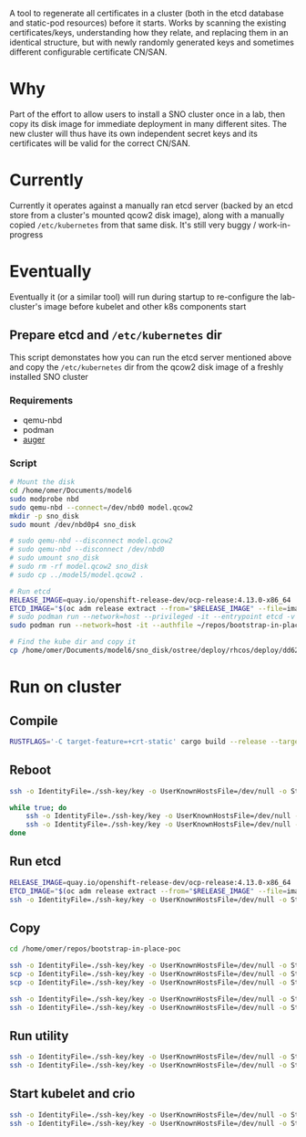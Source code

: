 A tool to regenerate all certificates in a cluster (both in the etcd database
and static-pod resources) before it starts. Works by scanning the existing
certificates/keys, understanding how they relate, and replacing them in an
identical structure, but with newly randomly generated keys and sometimes
different configurable certificate CN/SAN.

# Why

Part of the effort to allow users to install a SNO cluster once in a lab, then
copy its disk image for immediate deployment in many different sites. The new
cluster will thus have its own independent secret keys and its certificates
will be valid for the correct CN/SAN.

# Currently

Currently it operates against a manually ran etcd server (backed by an etcd
store from a cluster's mounted qcow2 disk image), along with a manually copied
`/etc/kubernetes` from that same disk. It's still very buggy / work-in-progress

# Eventually

Eventually it (or a similar tool) will run during startup to re-configure the
lab-cluster's image before kubelet and other k8s components start

## Prepare etcd and `/etc/kubernetes` dir

This script demonstates how you can run the etcd server mentioned above and
copy the `/etc/kubernetes` dir from the qcow2 disk image of a freshly installed
SNO cluster

### Requirements

* qemu-nbd
* podman 
* [auger](https://github.com/jpbetz/auger)

### Script

```bash
# Mount the disk 
cd /home/omer/Documents/model6
sudo modprobe nbd
sudo qemu-nbd --connect=/dev/nbd0 model.qcow2
mkdir -p sno_disk
sudo mount /dev/nbd0p4 sno_disk

# sudo qemu-nbd --disconnect model.qcow2
# sudo qemu-nbd --disconnect /dev/nbd0 
# sudo umount sno_disk
# sudo rm -rf model.qcow2 sno_disk
# sudo cp ../model5/model.qcow2 .

# Run etcd
RELEASE_IMAGE=quay.io/openshift-release-dev/ocp-release:4.13.0-x86_64
ETCD_IMAGE="$(oc adm release extract --from="$RELEASE_IMAGE" --file=image-references | jq '.spec.tags[] | select(.name == "etcd").from.name' -r)"
# sudo podman run --network=host --privileged -it --entrypoint etcd -v /var/lib/etcd:/store ${ETCD_IMAGE} --name editor --data-dir /store
sudo podman run --network=host -it --authfile ~/repos/bootstrap-in-place-poc/registry-config.json --entrypoint etcd -v $PWD/sno_disk/ostree/deploy/rhcos/var/lib/etcd:/store ${ETCD_IMAGE} --name editor --data-dir /store

# Find the kube dir and copy it
cp /home/omer/Documents/model6/sno_disk/ostree/deploy/rhcos/deploy/dd62c369ad76ef06c72ef2d76da6578eeafe4022ef082b0dfe8171e4572a15e4.0/etc/kubernetes -r /home/omer/repos/imagebased/certgraph/
```

# Run on cluster

## Compile
```bash
RUSTFLAGS='-C target-feature=+crt-static' cargo build --release --target x86_64-unknown-linux-gnu
```

## Reboot

```bash
ssh -o IdentityFile=./ssh-key/key -o UserKnownHostsFile=/dev/null -o StrictHostKeyChecking=no core@192.168.126.10 sudo reboot 

while true; do
    ssh -o IdentityFile=./ssh-key/key -o UserKnownHostsFile=/dev/null -o StrictHostKeyChecking=no core@192.168.126.10 sudo systemctl stop kubelet
    ssh -o IdentityFile=./ssh-key/key -o UserKnownHostsFile=/dev/null -o StrictHostKeyChecking=no core@192.168.126.10 sudo systemctl stop crio
done
```

## Run etcd

```bash
RELEASE_IMAGE=quay.io/openshift-release-dev/ocp-release:4.13.0-x86_64
ETCD_IMAGE="$(oc adm release extract --from="$RELEASE_IMAGE" --file=image-references | jq '.spec.tags[] | select(.name == "etcd").from.name' -r)"
ssh -o IdentityFile=./ssh-key/key -o UserKnownHostsFile=/dev/null -o StrictHostKeyChecking=no core@192.168.126.10 sudo podman run --network=host --privileged --entrypoint etcd -v /var/lib/etcd:/store ${ETCD_IMAGE} --name editor --data-dir /store
```

## Copy

```bash
cd /home/omer/repos/bootstrap-in-place-poc

ssh -o IdentityFile=./ssh-key/key -o UserKnownHostsFile=/dev/null -o StrictHostKeyChecking=no core@192.168.126.10 sudo mkdir -p /root/.local/bin
scp -o IdentityFile=./ssh-key/key -o UserKnownHostsFile=/dev/null -o StrictHostKeyChecking=no /home/omer/repos/imagebased/certgraph/target/x86_64-unknown-linux-gnu/release/certgraph core@192.168.126.10:certgraph
scp -o IdentityFile=./ssh-key/key -o UserKnownHostsFile=/dev/null -o StrictHostKeyChecking=no /home/omer/repos/auger/auger core@192.168.126.10:

ssh -o IdentityFile=./ssh-key/key -o UserKnownHostsFile=/dev/null -o StrictHostKeyChecking=no core@192.168.126.10 sudo cp /home/core/auger /root/.local/bin/
ssh -o IdentityFile=./ssh-key/key -o UserKnownHostsFile=/dev/null -o StrictHostKeyChecking=no core@192.168.126.10 sudo cp /home/core/certgraph /root/.local/bin/
```

## Run utility

```bash
ssh -o IdentityFile=./ssh-key/key -o UserKnownHostsFile=/dev/null -o StrictHostKeyChecking=no core@192.168.126.10 sudo ulimit -n 999999
ssh -o IdentityFile=./ssh-key/key -o UserKnownHostsFile=/dev/null -o StrictHostKeyChecking=no core@192.168.126.10 sudo bash -ic "'certgraph --etcd-endpoint localhost:2379 --k8s-static-dir /etc/kubernetes --kubelet-dir /var/lib/kubelet'"
```

## Start kubelet and crio
```bash
ssh -o IdentityFile=./ssh-key/key -o UserKnownHostsFile=/dev/null -o StrictHostKeyChecking=no core@192.168.126.10 sudo systemctl start kubelet
ssh -o IdentityFile=./ssh-key/key -o UserKnownHostsFile=/dev/null -o StrictHostKeyChecking=no core@192.168.126.10 sudo systemctl start crio
```
